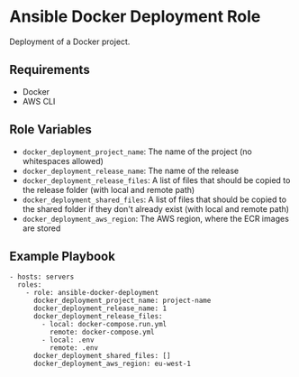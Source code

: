 Ansible Docker Deployment Role
==============================

Deployment of a Docker project.

## Requirements

- Docker
- AWS CLI

Role Variables
--------------

- `docker_deployment_project_name`: The name of the project (no whitespaces allowed)
- `docker_deployment_release_name`: The name of the release
- `docker_deployment_release_files`: A list of files that should be copied to the release folder (with local and remote path)
- `docker_deployment_shared_files`: A list of files that should be copied to the shared folder if they don't already exist (with local and remote path)
- `docker_deployment_aws_region`: The AWS region, where the ECR images are stored

Example Playbook
----------------

    - hosts: servers
      roles:
        - role: ansible-docker-deployment
          docker_deployment_project_name: project-name
          docker_deployment_release_name: 1
          docker_deployment_release_files:
            - local: docker-compose.run.yml
              remote: docker-compose.yml
            - local: .env
              remote: .env
          docker_deployment_shared_files: []
          docker_deployment_aws_region: eu-west-1
